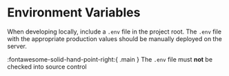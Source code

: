 # Environment Variables

When developing locally, include a `.env` file in the project root. The `.env` file with the appropriate production values should be manually deployed on the server.

:fontawesome-solid-hand-point-right:{ .main } The `.env` file must **not** be checked into source control
